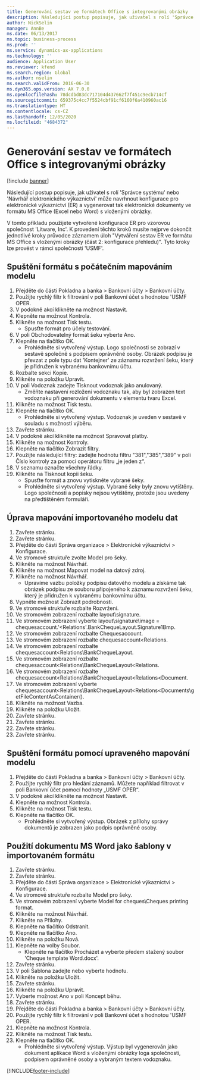 ```yaml
---
title: Generování sestav ve formátech Office s integrovanými obrázky
description: Následující postup popisuje, jak uživatel s rolí 'Správce systému' nebo 'Návrhář elektronického výkaznictví' může navrhnout konfigurace pro elektronické výkaznictví (ER) a vygenerovat tak elektronické dokumenty ve formátu MS Office (Excel nebo Word) s vloženými obrázky.
author: NickSelin
manager: AnnBe
ms.date: 06/13/2017
ms.topic: business-process
ms.prod: ''
ms.service: dynamics-ax-applications
ms.technology: ''
audience: Application User
ms.reviewer: kfend
ms.search.region: Global
ms.author: nselin
ms.search.validFrom: 2016-06-30
ms.dyn365.ops.version: AX 7.0.0
ms.openlocfilehash: 78dcdbd83dc717104d437662f7f451c9ecb714cf
ms.sourcegitcommit: 659375c4cc7f5524cbf91cf6160f6a410960ac16
ms.translationtype: HT
ms.contentlocale: cs-CZ
ms.lasthandoff: 12/05/2020
ms.locfileid: "4684372"
---
```

# <a name="generate-reports-in-office-format-that-have-embedded-images"></a>Generování sestav ve formátech Office s integrovanými obrázky

[!include [banner](../../includes/banner.md)]

Následující postup popisuje, jak uživatel s rolí 'Správce systému' nebo 'Návrhář elektronického výkaznictví' může navrhnout konfigurace pro elektronické výkaznictví (ER) a vygenerovat tak elektronické dokumenty ve formátu MS Office (Excel nebo Word) s vloženými obrázky.

V tomto příkladu použijete vytvořené konfigurace ER pro vzorovou společnost 'Litware, Inc'.  K provedení těchto kroků musíte nejprve dokončit jednotlivé kroky průvodce záznamem úloh "Vytváření sestav ER ve formátu MS Office s vloženými obrázky (část 2: konfigurace přehledu)". Tyto kroky lze provést v rámci společnosti 'USMF'.


## <a name="run-format-with-initial-model-mapping"></a>Spuštění formátu s počátečním mapováním modelu
1. Přejděte do části Pokladna a banka > Bankovní účty > Bankovní účty.
2. Použijte rychlý filtr k filtrování v poli Bankovní účet s hodnotou 'USMF OPER.
3. V podokně akcí klikněte na možnost Nastavit.
4. Klepněte na možnost Kontrola.
5. Klikněte na možnost Tisk testu.
    * Spusťte formát pro účely testování.  
6. V poli Obchodovatelný formát šeku vyberte Ano.
7. Klepněte na tlačítko OK.
    * Prohlédněte si vytvořený výstup. Logo společnosti se zobrazí v sestavě společně s podpisem oprávněné osoby. Obrázek podpisu je převzat z pole typu dat 'Kontejner' ze záznamu rozvržení šeku, který je přidružen k vybranému bankovnímu účtu.  
8. Rozbalte sekci Kopie.
9. Klikněte na položku Upravit.
10. V poli Vodoznak zadejte Tisknout vodoznak jako anulovaný.
    * Změňte nastavení rozložení vodoznaku tak, aby byl zobrazen text vodoznaku při generování dokumentu v elementu tvaru Excel.  
11. Klikněte na možnost Tisk testu.
12. Klepněte na tlačítko OK.
    * Prohlédněte si vytvořený výstup. Vodoznak je uveden v sestavě v souladu s možností výběru.  
13. Zavřete stránku.
14. V podokně akcí klikněte na možnost Spravovat platby.
15. Klikněte na možnost Kontroly.
16. Klepněte na tlačítko Zobrazit filtry.
17. Použijte následující filtry: zadejte hodnotu filtru "381","385","389" v poli Číslo kontroly za pomocí operátoru filtru „je jeden z“.
18. V seznamu označte všechny řádky.
19. Klikněte na Tisknout kopii šeku.
    * Spusťte formát a znovu vytiskněte vybrané šeky.  
    * Prohlédněte si vytvořený výstup. Vybrané šeky byly znovu vytištěny. Logo společnosti a popisky nejsou vytištěny, protože jsou uvedeny na předtištěném formuláři.  

## <a name="modify-the-mapping-of-the-imported-data-model"></a>Úprava mapování importovaného modelu dat
1. Zavřete stránku.
2. Zavřete stránku.
3. Přejděte do části Správa organizace > Elektronické výkaznictví > Konfigurace.
4. Ve stromové struktuře zvolte Model pro šeky.
5. Klikněte na možnost Návrhář.
6. Klikněte na možnost Mapovat model na datový zdroj.
7. Klikněte na možnost Návrhář.
    * Upravíme vazbu položky podpisu datového modelu a získáme tak obrázek podpisu ze souboru připojeného k záznamu rozvržení šeku, který je přidružen k vybranému bankovnímu účtu.  
8. Vypněte možnost Zobrazit podrobnosti.
9. Ve stromové struktuře rozbalte Rozvržení.
10. Ve stromovém zobrazení rozbalte layout\signature.
11. Ve stromovém zobrazení vyberte layout\signature\image = chequesaccount.'<Relations'.BankChequeLayout.Signature1Bmp.
12. Ve stromovém zobrazení rozbalte Chequesaccount.
13. Ve stromovém zobrazení rozbalte chequesaccount\<Relations.
14. Ve stromovém zobrazení rozbalte chequesaccount\<Relations\BankChequeLayout.
15. Ve stromovém zobrazení rozbalte chequesaccount\<Relations\BankChequeLayout\<Relations.
16. Ve stromovém zobrazení rozbalte chequesaccount\<Relations\BankChequeLayout\<Relations\<Document.
17. Ve stromovém zobrazení vyberte chequesaccount\<Relations\BankChequeLayout\<Relations\<Documents\getFileContentAsContainer().
18. Klikněte na možnost Vazba.
19. Klikněte na položku Uložit.
20. Zavřete stránku.
21. Zavřete stránku.
22. Zavřete stránku.
23. Zavřete stránku.

## <a name="run-format-using-the-adjusted-model-mapping"></a>Spuštění formátu pomocí upraveného mapování modelu
1. Přejděte do části Pokladna a banka > Bankovní účty > Bankovní účty.
2. Použijte rychlý filtr pro hledání záznamů. Můžete například filtrovat v poli Bankovní účet pomocí hodnoty „USMF OPER“.
3. V podokně akcí klikněte na možnost Nastavit.
4. Klepněte na možnost Kontrola.
5. Klikněte na možnost Tisk testu.
6. Klepněte na tlačítko OK.
    * Prohlédněte si vytvořený výstup. Obrázek z přílohy správy dokumentů je zobrazen jako podpis oprávněné osoby.  

## <a name="use-ms-word-document-as-a-template-in-the-imported-format"></a>Použití dokumentu MS Word jako šablony v importovaném formátu
1. Zavřete stránku.
2. Zavřete stránku.
3. Přejděte do části Správa organizace > Elektronické výkaznictví > Konfigurace.
4. Ve stromové struktuře rozbalte Model pro šeky.
5. Ve stromovém zobrazení vyberte Model for cheques\Cheques printing format.
6. Klikněte na možnost Návrhář.
7. Klikněte na Přílohy.
8. Klepněte na tlačítko Odstranit.
9. Klepněte na tlačítko Ano.
10. Klikněte na položku Nová.
11. Klepněte na volby Soubor.
    * Klepněte na tlačítko Procházet a vyberte předem stažený soubor 'Cheque template Word.docx'.  
12. Zavřete stránku.
13. V poli Šablona zadejte nebo vyberte hodnotu.
14. Klikněte na položku Uložit.
15. Zavřete stránku.
16. Klikněte na položku Upravit.
17. Vyberte možnost Ano v poli Koncept běhu.
18. Zavřete stránku.
19. Přejděte do části Pokladna a banka > Bankovní účty > Bankovní účty.
20. Použijte rychlý filtr k filtrování v poli Bankovní účet s hodnotou 'USMF OPER.
21. Klepněte na možnost Kontrola.
22. Klikněte na možnost Tisk testu.
23. Klepněte na tlačítko OK.
    * Prohlédněte si vytvořený výstup. Výstup byl vygenerován jako dokument aplikace Word s vloženými obrázky loga společnosti, podpisem oprávněné osoby a vybraným textem vodoznaku.  



[!INCLUDE[footer-include](../../../../includes/footer-banner.md)]